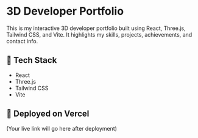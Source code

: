 # 3D Developer Portfolio

This is my interactive 3D developer portfolio built using React, Three.js, Tailwind CSS, and Vite. It highlights my skills, projects, achievements, and contact info.

## 🔧 Tech Stack
- React
- Three.js
- Tailwind CSS
- Vite

## 🚀 Deployed on Vercel
(Your live link will go here after deployment)
